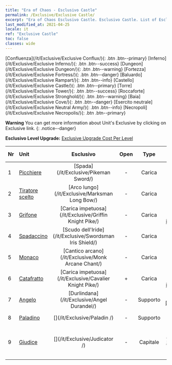 ```yaml
---
title: "Era of Chaos - Esclusivo Castle"
permalink: /Exclusive/Exclusive Castle/
excerpt: "Era of Chaos Esclusivo Castle. Esclusivo Castle. List of Esclusivo Castle in Era of Chaos"
last_modified_at: 2021-04-25
locale: it
ref: "Exclusive Castle"
toc: false
classes: wide
---
```

 [Confluenza](/it/Exclusive/Exclusive Conflux/){: .btn .btn--primary} [Inferno](/it/Exclusive/Exclusive Inferno/){: .btn .btn--success} [Dungeon](/it/Exclusive/Exclusive Dungeon/){: .btn .btn--warning} [Fortezza](/it/Exclusive/Exclusive Fortress/){: .btn .btn--danger} [Baluardo](/it/Exclusive/Exclusive Rampart/){: .btn .btn--info} [Castello](/it/Exclusive/Exclusive Castle/){: .btn .btn--primary} [Torre](/it/Exclusive/Exclusive Tower/){: .btn .btn--success} [Roccaforte](/it/Exclusive/Exclusive Stronghold/){: .btn .btn--warning} [Baia](/it/Exclusive/Exclusive Cove/){: .btn .btn--danger} [Esercito neutrale](/it/Exclusive/Exclusive Neutral Army/){: .btn .btn--info} [Necropoli](/it/Exclusive/Exclusive Necropolis/){: .btn .btn--primary} 

**Warning** You can get more information about Unit's Exclusive by clicking on Exclusive link. 
{: .notice--danger}

 **Esclusivo Level Upgrade:** [Exclusive Upgrade Cost Per Level](/Exclusive/ExclusiveUpgradeCostPerLevel/)

  | Nr |         Unit        | Esclusivo | Open  |    Type   |  Item to Rank UP      |  Skin   |
  |:---|:--------------------|:-------------:|:-----:|:---------:|:---------------------:|:-------:|
  | 1  | [Picchiere](/it/units/Pikeman/) | [Spada](/it/Exclusive/Pikeman Sword/) | - | Carica | [Token della Spada](/ItemsIT/con_912/) | - |
  | 2  | [Tiratore scelto](/it/units/Marksman/) | [Arco lungo](/it/Exclusive/Marksman Long Bow/) | - | Carica | [Token Arco lungo](/ItemsIT/con_914/) | - |
  | 3  | [Grifone](/it/units/Griffin/) | [Carica impetuosa](/it/Exclusive/Griffin Knight Pike/) | - | Carica | [Token Carica impetuosa](/ItemsIT/con_916/) | - |
  | 4  | [Spadaccino](/it/units/Swordsman/) | [Scudo dell'Iride](/it/Exclusive/Swordsman Iris Shield/) | - | Carica | [Token Scudo dell'Iride](/ItemsIT/con_913/) | - |
  | 5  | [Monaco](/it/units/Monk/) | [Cantico arcano](/it/Exclusive/Monk Arcane Chant/) | - | Carica | [Token Cantico arcano](/ItemsIT/con_915/) | - |
  | 6  | [Catafratto](/it/units/Cavalier/) | [Carica impetuosa](/it/Exclusive/Cavalier Knight Pike/) | + | Carica | [Token Carica impetuosa](/ItemsIT/con_916/) | - |
  | 7  | [Angelo](/it/units/Angel/) | [Durlindana](/it/Exclusive/Angel Durandel/) | - | Supporto | [Token Durlindana](/ItemsIT/con_973/) | [Skin speciale Durlindana](/ItemsIT/con_641/) |
  | 8  | [Paladino](/it/units/Paladin/) | [](/it/Exclusive/Paladin /) | - | Supporto | [Token Impavida](/ItemsIT/con_974/) | [Skin speciale Impavida](/ItemsIT/con_642/) |
  | 9  | [Giudice](/it/units/Judicator/) | [](/it/Exclusive/Judicator /) | - | Capitale | [Anima di stendardo Splendore del Santuario](/ItemsIT/con_975/) | [Tool_210909](/ItemsIT/con_643/) |
